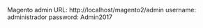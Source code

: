 Magento admin URL: http://localhost/magento2/admin
    username: administrador
    password: Admin2017